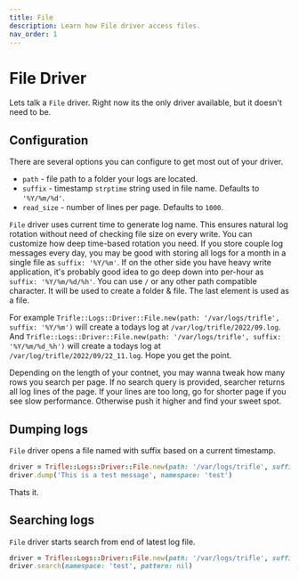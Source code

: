 ```yaml
---
title: File
description: Learn how File driver access files.
nav_order: 1
---
```


# File Driver

Lets talk a `File` driver. Right now its the only driver available, but it doesn't need to be.

## Configuration

There are several options you can configure to get most out of your driver.

- `path` - file path to a folder your logs are located.
- `suffix` - timestamp `strptime` string used in file name. Defaults to `'%Y/%m/%d'`.
- `read_size` - number of lines per page. Defaults to `1000`.

`File` driver uses current time to generate log name. This ensures natural log rotation without need of checking file size on every write. You can customize how deep time-based rotation you need. If you store couple log messages every day, you may be good with storing all logs for a month in a single file as `suffix: '%Y/%m'`. If on the other side you have heavy write application, it's probably good idea to go deep down into per-hour as `suffix: '%Y/%m/%d/%h'`. You can use `/` or any other path compatible character. It will be used to create a folder & file. The last element is used as a file.

For example `Trifle::Logs::Driver::File.new(path: '/var/logs/trifle', suffix: '%Y/%m')` will create a todays log at `/var/log/trifle/2022/09.log`. And `Trifle::Logs::Driver::File.new(path: '/var/logs/trifle', suffix: '%Y/%m/%d_%h')` will create a todays log at `/var/log/trifle/2022/09/22_11.log`. Hope you get the point.

Depending on the length of your contnet, you may wanna tweak how many rows you search per page. If no search query is provided, searcher returns all log lines of the page. If your lines are too long, go for shorter page if you see slow performance. Otherwise push it higher and find your sweet spot.

## Dumping logs

`File` driver opens a file named with suffix based on a current timestamp.

```ruby
driver = Trifle::Logs::Driver::File.new(path: '/var/logs/trifle', suffix: '%Y/%m/%d')
driver.dump('This is a test message', namespace: 'test')
```

Thats it.

## Searching logs

`File` driver starts search from end of latest log file.

```ruby
driver = Trifle::Logs::Driver::File.new(path: '/var/logs/trifle', suffix: '%Y/%m/%d')
driver.search(namespace: 'test', pattern: nil)
```
